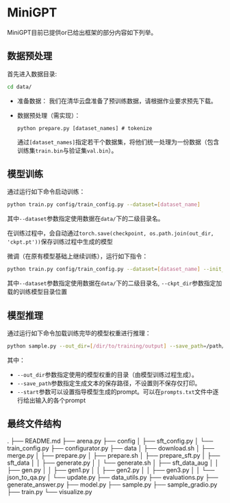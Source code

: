 # MiniGPT

MiniGPT目前已提供or已给出框架的部分内容如下列举。

## 数据预处理

首先进入数据目录:
```bash
cd data/
```

- 准备数据：
    我们在清华云盘准备了预训练数据，请根据作业要求预先下载。
    
- 数据预处理（需实现）：

    ```
    python prepare.py [dataset_names] # tokenize
    ```
    通过`[dataset_names]`指定若干个数据集，将他们统一处理为一份数据（包含训练集`train.bin`与验证集`val.bin`）。

## 模型训练

通过运行如下命令启动训练：
```bash
python train.py config/train_config.py --dataset=[dataset_name]
```
其中`--dataset`参数指定使用数据在`data/`下的二级目录名。

在训练过程中，会自动通过`torch.save(checkpoint, os.path.join(out_dir, 'ckpt.pt'))`保存训练过程中生成的模型



微调（在原有模型基础上继续训练），运行如下指令：
```bash
python train.py config/train_config.py --dataset=[dataset_name] --init_from=finetune --ckpt_dir=[/path/to/ckpt/dir]
```
其中`--dataset`参数指定使用数据在`data/`下的二级目录名, `--ckpt_dir`参数指定加载的训练模型目录位置

## 模型推理

通过运行如下命令加载训练完毕的模型权重进行推理：

```bash
python sample.py --out_dir=[/dir/to/training/output] --save_path=/path/to/save/output # or add prompts by --start=FILE:/path/to/prompts.txt
```

其中：
- `--out_dir`参数指定使用的模型权重的目录（由模型训练过程生成）。
- `--save_path`参数指定生成文本的保存路径，不设置则不保存仅打印。
- `--start`参数可以设置指导模型生成的prompt。可以在`prompts.txt`文件中逐行给出输入的各个prompt

## 最终文件结构

.
├── README.md
├── arena.py
├── config
│   ├── sft_config.py
│   └── train_config.py
├── configurator.py
├── data
│   ├── download.sh
│   ├── merge.py
│   ├── prepare.py
│   ├── prepare.sh
│   ├── prepare_sft.py
│   ├── sft_data
│   │   ├── generate.py
│   │   └── generate.sh
│   ├── sft_data_aug
│   │   ├── gen.py
│   │   ├── gen1.py
│   │   ├── gen2.py
│   │   ├── gen3.py
│   │   └── json_to_qa.py
│   └── update.py
├── data_utils.py
├── evaluations.py
├── generate_answer.py
├── model.py
├── sample.py
├── sample_gradio.py
├── train.py
└── visualize.py